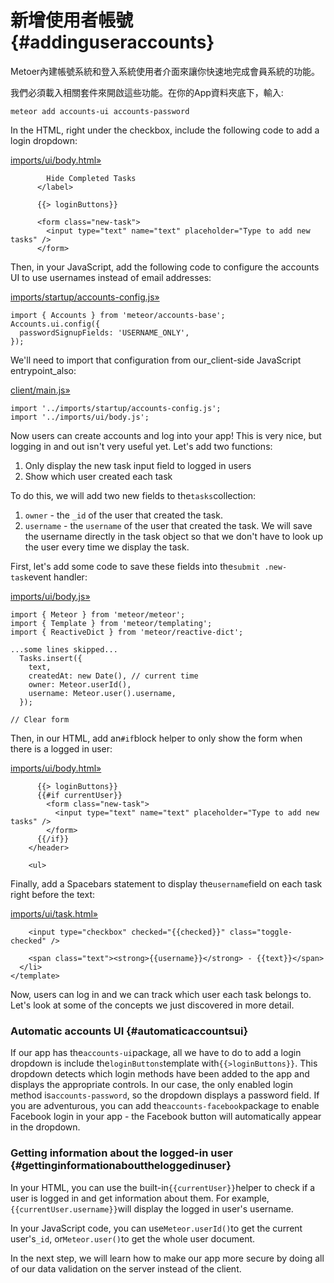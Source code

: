 # 新增使用者帳號 {#addinguseraccounts}

Metoer內建帳號系統和登入系統使用者介面來讓你快速地完成會員系統的功能。

我們必須載入相關套件來開啟這些功能。在你的App資料夾底下，輸入:

```
meteor add accounts-ui accounts-password
```

In the HTML, right under the checkbox, include the following code to add a login dropdown:

[imports/ui/body.html»](https://github.com/meteor/simple-todos/commit/bc9fb936699c1ce8a0643e5c563043d560a04811)

```
        Hide Completed Tasks
      </label>

      {{> loginButtons}}

      <form class="new-task">
        <input type="text" name="text" placeholder="Type to add new tasks" />
      </form>
```

Then, in your JavaScript, add the following code to configure the accounts UI to use usernames instead of email addresses:

[imports/startup/accounts-config.js»](https://github.com/meteor/simple-todos/commit/7c48c9aa89e26eac39cc67046f85e54bab5889fe)

```
import { Accounts } from 'meteor/accounts-base';
Accounts.ui.config({
  passwordSignupFields: 'USERNAME_ONLY',
});
```

We'll need to import that configuration from our\_client-side JavaScript entrypoint\_also:

[client/main.js»](https://github.com/meteor/simple-todos/commit/47fde1a42d5d6d1b765b2f16d0f0cc48e0567be1)

```
import '../imports/startup/accounts-config.js';
import '../imports/ui/body.js';
```

Now users can create accounts and log into your app! This is very nice, but logging in and out isn't very useful yet. Let's add two functions:

1. Only display the new task input field to logged in users
2. Show which user created each task

To do this, we will add two new fields to the`tasks`collection:

1. `owner` - the `_id` of the user that created the task.
2. `username` - the `username` of the user that created the task. We will save the username directly in the task object so that we don't have to look up the user every time we display the task.

First, let's add some code to save these fields into the`submit .new-task`event handler:

[imports/ui/body.js»](https://github.com/meteor/simple-todos/commit/2e4234a228346ca731731166ca12aa38c857d82d)

```
import { Meteor } from 'meteor/meteor';
import { Template } from 'meteor/templating';
import { ReactiveDict } from 'meteor/reactive-dict';

...some lines skipped...
  Tasks.insert({
    text,
    createdAt: new Date(), // current time
    owner: Meteor.userId(),
    username: Meteor.user().username,
  });

// Clear form
```

Then, in our HTML, add an`#if`block helper to only show the form when there is a logged in user:

[imports/ui/body.html»](https://github.com/meteor/simple-todos/commit/7083c5b56ba521ed7f34a7039bb3510e6f522534)

```
      {{> loginButtons}}
      {{#if currentUser}}
        <form class="new-task">
          <input type="text" name="text" placeholder="Type to add new tasks" />
        </form>
      {{/if}}
    </header>

    <ul>
```

Finally, add a Spacebars statement to display the`username`field on each task right before the text:

[imports/ui/task.html»](https://github.com/meteor/simple-todos/commit/da75b1705c5d5ae3470f47406c261d4303f95a87)

```
    <input type="checkbox" checked="{{checked}}" class="toggle-checked" />

    <span class="text"><strong>{{username}}</strong> - {{text}}</span>
  </li>
</template>
```

Now, users can log in and we can track which user each task belongs to. Let's look at some of the concepts we just discovered in more detail.

### Automatic accounts UI {#automaticaccountsui}

If our app has the`accounts-ui`package, all we have to do to add a login dropdown is include the`loginButtons`template with`{{>loginButtons}}`. This dropdown detects which login methods have been added to the app and displays the appropriate controls. In our case, the only enabled login method is`accounts-password`, so the dropdown displays a password field. If you are adventurous, you can add the`accounts-facebook`package to enable Facebook login in your app - the Facebook button will automatically appear in the dropdown.

### Getting information about the logged-in user {#gettinginformationabouttheloggedinuser}

In your HTML, you can use the built-in`{{currentUser}}`helper to check if a user is logged in and get information about them. For example,`{{currentUser.username}}`will display the logged in user's username.

In your JavaScript code, you can use`Meteor.userId()`to get the current user's`_id`, or`Meteor.user()`to get the whole user document.

In the next step, we will learn how to make our app more secure by doing all of our data validation on the server instead of the client.

